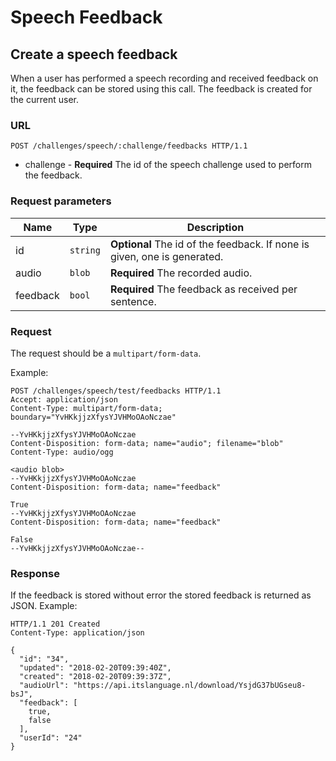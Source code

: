 # Speech Feedback

## Create a speech feedback

When a user has performed a speech recording and received feedback on it, the
feedback can be stored using this call.
The feedback is created for the current user.

### URL

```http
POST /challenges/speech/:challenge/feedbacks HTTP/1.1
```

* challenge - **Required** The id of the speech challenge used to perform the feedback.

### Request parameters

Name     | Type     | Description
---------|----------|------------
id       | `string` | **Optional** The id of the feedback. If none is given, one is generated.
audio    | `blob`   | **Required** The recorded audio.
feedback | `bool`   | **Required** The feedback as received per sentence.

### Request

The request should be a `multipart/form-data`.

Example:

```http
POST /challenges/speech/test/feedbacks HTTP/1.1
Accept: application/json
Content-Type: multipart/form-data; boundary="YvHKkjjzXfysYJVHMoOAoNczae"

--YvHKkjjzXfysYJVHMoOAoNczae
Content-Disposition: form-data; name="audio"; filename="blob"
Content-Type: audio/ogg

<audio blob>
--YvHKkjjzXfysYJVHMoOAoNczae
Content-Disposition: form-data; name="feedback"

True
--YvHKkjjzXfysYJVHMoOAoNczae
Content-Disposition: form-data; name="feedback"

False
--YvHKkjjzXfysYJVHMoOAoNczae--
```

### Response

If the feedback is stored without error the stored feedback is returned as
JSON. Example:

```http
HTTP/1.1 201 Created
Content-Type: application/json

{
  "id": "34",
  "updated": "2018-02-20T09:39:40Z",
  "created": "2018-02-20T09:39:37Z",
  "audioUrl": "https://api.itslanguage.nl/download/YsjdG37bUGseu8-bsJ",
  "feedback": [
    true,
    false
  ],
  "userId": "24"
}
```
